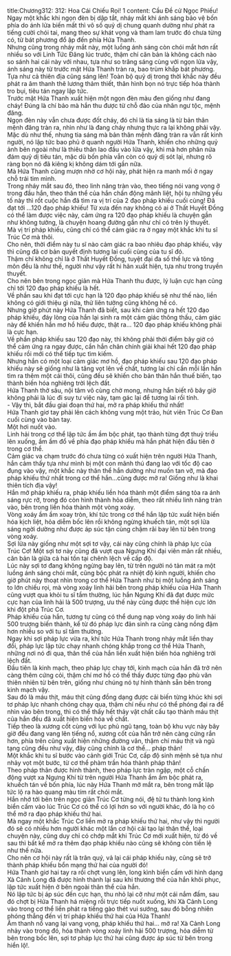 title:Chương312: 312: Hoa Cái Chiếu Rọi! 1
content:
Cầu Đề cử Ngọc Phiếu!<br>Ngay một khắc khi ngọn đèn bị dập tắt, nháy mắt khi ánh sáng bảo vệ bốn phía do ánh lửa biến mất thì vô số quỷ dị chung quanh dường như phát ra tiếng cười chói tai, mang theo sự khát vọng và tham lam trước đó chưa từng có, từ bát phương đổ ập đến phía Hứa Thanh.<br>Nhưng cũng trong nháy mắt này, một luồng ánh sáng còn chói mắt hơn rất nhiều so với Linh Tức Đăng lúc trước, thậm chí căn bản là không cách nào so sánh hai cái này với nhau, tựa như so trăng sáng cùng với ngọn lửa vậy, ánh sáng này từ trước mặt Hứa Thanh tràn ra, bao trùm khắp bát phương.<br>Tựa như cả thiên địa cũng sáng lên! Toàn bộ quỷ dị trong thời khắc này đều phát ra âm thanh thê lương thảm thiết, thân hình bọn nó trực tiếp hóa thành tro bụi, tiêu tán ngay lập tức.<br>Trước mặt Hứa Thanh xuất hiện một ngọn đèn màu đen giống như đang cháy! Đúng là chí bảo mà hắn thu được từ chỗ đảo của nhân ngư tộc, mệnh đăng.<br>Ngọn đèn này vẫn chưa được đốt cháy, đó chỉ là tia sáng là từ bản thân mệnh đăng tràn ra, nhìn như là đang cháy nhưng thực ra lại không phải vậy.<br>Mặc dù như thế, nhưng tia sáng mà bản thân mệnh đăng tràn ra vẫn rất kinh người, nó lập tức bao phủ ở quanh người Hứa Thanh, khiến cho những quỷ ảnh bên ngoài như là thiêu thân lao đầu vào lửa vậy, khi mà hơn phân nửa đám quỷ dị tiêu tán, mặc dù bốn phía vẫn còn có quỷ dị sót lại, nhưng rõ ràng bọn nó đã kiêng kị không dám tới gần nữa.<br>Mà Hứa Thanh cũng mượn nhờ cơ hội này, phát hiện ra manh mối ở ngay chỗ trái tim mình.<br>Trong nháy mắt sau đó, theo linh năng tràn vào, theo tiếng nói vang vọng ở trong đầu hắn, theo thân thể của hắn chấn động mãnh liệt, hội tụ những yếu tố này thì rốt cuộc hắn đã tìm ra vị trí của 2 đạo pháp khiếu cuối cùng! Đã đạt tới …120 đạo pháp khiếu! Từ xưa đến nay không có ai ở Thất Huyết Đồng có thể làm được việc này, cảm ứng ra 120 đạo pháp khiếu là chuyện gần như không tưởng, là chuyện hoang đường gần như chỉ có trên lý thuyết.<br>Mà vị trí pháp khiếu, cũng chỉ có thể cảm giác ra ở ngay một khắc khi tu sĩ Trúc Cơ mà thôi.<br>Cho nên, thời điểm này tu sĩ nào cảm giác ra bao nhiêu đạo pháp khiếu, vậy thì cũng đã cơ bản quyết định tương lai cuối cùng của tu sĩ đó.<br>Thậm chí không chỉ là ở Thất Huyết Đồng, tuyệt đại đa số thế lực và tông môn đều là như thế, người như vậy rất hi hãn xuất hiện, tựa như trong truyền thuyết.<br>Cho nên bên trong ngọc giản mà Hứa Thanh thu được, lý luận cực hạn cũng chỉ tới 120 đạo pháp khiếu là hết.<br>Về phần sau khi đạt tới cực hạn là 120 đạo pháp khiếu sẽ như thế nào, liền không có giới thiệu gì nữa, thử liên tưởng cũng không hề có.<br>Nhưng giờ phút này Hứa Thanh đã biết, sau khi cảm ứng ra hết 120 đạo pháp khiếu, đáy lòng của hắn lại sinh ra một cảm giác thông thấu, cảm giác này để khiến hắn mơ hồ hiểu được, thật ra… 120 đạo pháp khiếu không phải là cực hạn.<br>Về phần pháp khiếu sau 120 đạo này, thì không phải thời điểm bây giờ có thể cảm ứng ra ngay được, cần hắn chân chính giải khai hết 120 đạo pháp khiếu rồi mới có thể tiếp tục tìm kiếm.<br>Nhưng hắn có một loại cảm giác mơ hồ, đạo pháp khiếu sau 120 đạo pháp khiếu này sẽ giống như là tăng vọt lên về chất, tương lai chỉ cần mỗi lần hắn tìm ra thêm một cái thôi, cũng đều sẽ khiến cho bản thân hắn thuế biến, tạo thành biến hóa nghiêng trời lệch đất.<br>Hứa Thanh thở sâu, nội tâm vô cùng chờ mong, nhưng hắn biết rõ bây giờ không phải là lúc đi suy tư việc này, tạm gác lại để tương lai rồi tính.<br>- Vậy thì, bắt đầu giai đoạn thứ hai, mở ra pháp khiếu thứ nhất!<br>Hứa Thanh giơ tay phải lên cách không vung một trảo, hút viên Trúc Cơ Đan cuối cùng vào bàn tay.<br>Một hơi nuốt vào.<br>Linh hải trong cơ thể lập tức ầm ầm bộc phát, tạo thành từng đợt thuỷ triều lên xuống, ầm ầm đổ về phía đạo pháp khiếu mà hắn phát hiện đầu tiên ở trong cơ thể.<br>Cảm giác va chạm trước đó chưa từng có xuất hiện trên người Hứa Thanh, hắn cảm thấy tựa như mình bị một con mãnh thú đang lao với tốc độ cao đụng vào vậy, một khắc này thân thể hắn dường như muốn tan vỡ, mà đạo pháp khiếu thứ nhất trong cơ thể hắn…cũng được mở ra! Giống như là khai thiên tích địa vậy!<br>Hắn mở pháp khiếu ra, pháp khiếu liền hóa thành một điểm sáng tỏa ra ánh sáng rực rỡ, trong đó còn hình thành hỏa diễm, theo rất nhiều linh năng tràn vào, bên trong liền hóa thành một vòng xoáy.<br>Vòng xoáy ầm ầm xoay tròn, khí tức trong cơ thể hắn lập tức xuất hiện biến hóa kịch liệt, hỏa diễm bốc lên rồi không ngừng khuếch tán, một sợi lửa sáng ngời dường như được áp súc tận cùng chậm rãi bay lên từ bên trong vòng xoáy.<br>Sợi lửa này giống như một sợi tơ vậy, cái này cũng chính là pháp lực của Trúc Cơ! Một sợi tơ này cũng đã vượt qua Ngưng Khí đại viên mãn rất nhiều, căn bản là giữa cả hai tồn tại chênh lệch về cấp độ.<br>Lúc này sợi tơ đang không ngừng bay lên, từ trên người nó tản mát ra một luồng ánh sáng chói mắt, cũng bộc phát ra nhiệt độ kinh người, khiến cho giờ phút này thoạt nhìn trong cơ thể Hứa Thanh như bị một luồng ánh sáng to lớn chiếu rọi, mà vòng xoáy linh hải bên trong pháp khiếu của Hứa Thanh cũng vượt qua khỏi tu sĩ tầm thường, lúc hắn Ngưng Khí đã đạt được mức cực hạn của linh hải là 500 trượng, ưu thế này cũng được thể hiện cực lớn khi đột phá Trúc Cơ.<br>Pháp khiếu của hắn, tương tự cũng có thể dung nạp vòng xoáy do linh hải 500 trượng biến thành, kể từ đó pháp lực đản sinh ra cũng càng nồng đậm hơn nhiều so với tu sĩ tầm thường.<br>Ngay khi sợi pháp lực vừa ra, khí tức Hứa Thanh trong nháy mắt liền thay đổi, pháp lực lập tức chạy nhanh chóng khắp trong cơ thể Hứa Thanh, những nơi nó đi qua, thân thể của hắn liền xuất hiện biến hóa nghiêng trời lệch đất.<br>Đầu tiên là kinh mạch, theo pháp lực chạy tới, kinh mạch của hắn đã trở nên càng thêm cứng cỏi, thậm chí mơ hồ có thể thấy được từng đạo phù văn thiên nhiên từ bên trên, giống như chúng nó tự hình thành sẵn bên trong kinh mạch vậy.<br>Sau đó là máu thịt, máu thịt cũng đồng dạng được cải biến từng khúc khi sợi tơ pháp lực nhanh chóng chạy qua, thậm chí nếu như có thể phóng đại ra để nhìn vào bên trong, thì có thể thấy hết thảy vật chất cấu tạo thành máu thịt của hắn đều đã xuất hiện biến hóa về chất.<br>Tiếp theo là xương cốt cùng với lục phủ ngũ tạng, toàn bộ khu vực này bây giờ đều đang vang lên tiếng nổ, xương cốt của hắn trở nên càng cứng rắn hơn, phía trên cũng xuất hiện những đường vân, thậm chí máu thịt và ngũ tạng cũng đều như vậy, đây cũng chính là cơ thể… pháp thân!<br>Một khắc khi tu sĩ bước vào cảnh giới Trúc Cơ, cấp độ sinh mệnh sẽ tựa như nhảy vọt một bước, từ cơ thể phàm trần hóa thành pháp thân!<br>Theo pháp thân được hình thành, theo pháp lực tràn ngập, một cỗ chấn động vượt xa Ngưng Khí từ trên người Hứa Thanh ầm ầm bộc phát ra, khuếch tán về bốn phía, lúc này Hứa Thanh mở mắt ra, bên trong mắt lập tức lộ ra hào quang màu tím rất chói mắt.<br>Hắn nhớ tới bên trên ngọc giản Trúc Cơ từng nói, đệ tử tu thành long kình biển cấm vào lúc Trúc Cơ có thể có lợi hơn so với người khác, đó là họ có thể mở ra đạo pháp khiếu thứ hai.<br>Mà ngay một khắc Trúc Cơ liền mở ra pháp khiếu thứ hai, như vậy thì người đó sẽ có nhiều hơn người khác một lần cơ hội cải tạo lại thân thể, loại chuyện này, cũng duy chỉ có chớp mắt khi Trúc Cơ mới xuất hiện, từ đó về sau thì bất kể mở ra thêm đạo pháp khiếu nào cũng sẽ không còn tiền lệ như thế nữa.<br>Cho nên cơ hội này rất là trân quý, vả lại cái pháp khiếu này, cũng sẽ trở thành pháp khiếu bổn mạng thứ hai của người đó!<br>Hứa Thanh giơ hai tay ra rồi chợt vung lên, long kình biển cấm với hình dạng Xà Cảnh Long đã được hình thành lại sau khi thương thế của hắn khôi phục, lập tức xuất hiện ở bên ngoài thân thể của hắn.<br>Nó lập tức bị áp súc đến cực hạn, thu nhỏ lại cỡ như một cái nắm đấm, sau đó chợt bị Hứa Thanh há miệng rồi trực tiếp nuốt xuống, khi Xà Cảnh Long vào trong cơ thể liền phát ra tiếng gào thét vui sướng, sau đó bỗng nhiên phóng thẳng đến vị trí pháp khiếu thứ hai của Hứa Thanh!<br>Âm thanh nổ vang lại vang vọng, pháp khiếu thứ hai… mở ra! Xà Cảnh Long nhảy vào trong đó, hóa thành vòng xoáy linh hải 500 trượng, hỏa diễm từ bên trong bốc lên, sợi tơ pháp lực thứ hai cũng được áp súc từ bên trong hiển lộ!.<br>